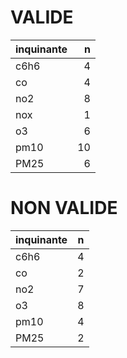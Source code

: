 
# VALIDE

|inquinante |  n|
|:----------|--:|
|c6h6       |  4|
|co         |  4|
|no2        |  8|
|nox        |  1|
|o3         |  6|
|pm10       | 10|
|PM25       |  6|

# NON VALIDE

|inquinante |  n|
|:----------|--:|
|c6h6       |  4|
|co         |  2|
|no2        |  7|
|o3         |  8|
|pm10       |  4|
|PM25       |  2|
